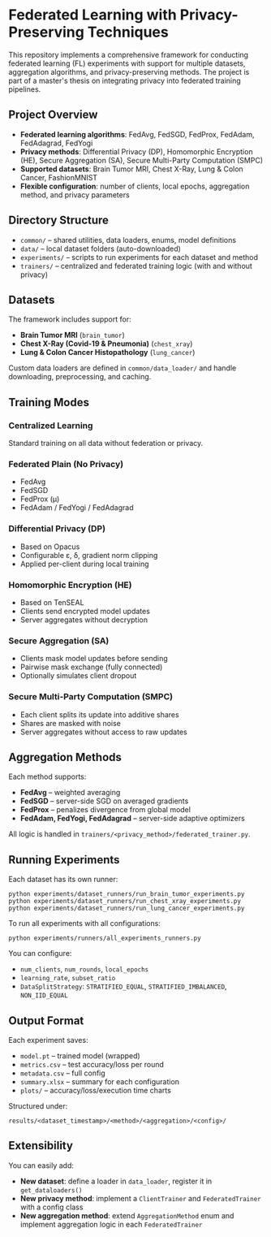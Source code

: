 # Federated Learning with Privacy-Preserving Techniques

This repository implements a comprehensive framework for conducting federated learning (FL) experiments with support for multiple datasets, aggregation algorithms, and privacy-preserving methods. The project is part of a master's thesis on integrating privacy into federated training pipelines.

## Project Overview

- **Federated learning algorithms**: FedAvg, FedSGD, FedProx, FedAdam, FedAdagrad, FedYogi
- **Privacy methods**: Differential Privacy (DP), Homomorphic Encryption (HE), Secure Aggregation (SA), Secure Multi-Party Computation (SMPC)
- **Supported datasets**: Brain Tumor MRI, Chest X-Ray, Lung & Colon Cancer, FashionMNIST
- **Flexible configuration**: number of clients, local epochs, aggregation method, and privacy parameters

## Directory Structure

- `common/` – shared utilities, data loaders, enums, model definitions
- `data/` – local dataset folders (auto-downloaded)
- `experiments/` – scripts to run experiments for each dataset and method
- `trainers/` – centralized and federated training logic (with and without privacy)

## Datasets

The framework includes support for:

- **Brain Tumor MRI** (`brain_tumor`)
- **Chest X-Ray (Covid-19 & Pneumonia)** (`chest_xray`)
- **Lung & Colon Cancer Histopathology** (`lung_cancer`)

Custom data loaders are defined in `common/data_loader/` and handle downloading, preprocessing, and caching.

## Training Modes

### Centralized Learning
Standard training on all data without federation or privacy.

### Federated Plain (No Privacy)
- FedAvg
- FedSGD
- FedProx (μ)
- FedAdam / FedYogi / FedAdagrad

### Differential Privacy (DP)
- Based on Opacus
- Configurable ε, δ, gradient norm clipping
- Applied per-client during local training

### Homomorphic Encryption (HE)
- Based on TenSEAL
- Clients send encrypted model updates
- Server aggregates without decryption

### Secure Aggregation (SA)
- Clients mask model updates before sending
- Pairwise mask exchange (fully connected)
- Optionally simulates client dropout

### Secure Multi-Party Computation (SMPC)
- Each client splits its update into additive shares
- Shares are masked with noise
- Server aggregates without access to raw updates

## Aggregation Methods

Each method supports:

- **FedAvg** – weighted averaging
- **FedSGD** – server-side SGD on averaged gradients
- **FedProx** – penalizes divergence from global model
- **FedAdam, FedYogi, FedAdagrad** – server-side adaptive optimizers

All logic is handled in `trainers/<privacy_method>/federated_trainer.py`.

## Running Experiments

Each dataset has its own runner:

```
python experiments/dataset_runners/run_brain_tumor_experiments.py
python experiments/dataset_runners/run_chest_xray_experiments.py
python experiments/dataset_runners/run_lung_cancer_experiments.py
```

To run all experiments with all configurations:

```
python experiments/runners/all_experiments_runners.py
```

You can configure:
- `num_clients`, `num_rounds`, `local_epochs`
- `learning_rate`, `subset_ratio`
- `DataSplitStrategy`: `STRATIFIED_EQUAL`, `STRATIFIED_IMBALANCED`, `NON_IID_EQUAL`

## Output Format

Each experiment saves:

- `model.pt` – trained model (wrapped)
- `metrics.csv` – test accuracy/loss per round
- `metadata.csv` – full config
- `summary.xlsx` – summary for each configuration
- `plots/` – accuracy/loss/execution time charts

Structured under:

```
results/<dataset_timestamp>/<method>/<aggregation>/<config>/
```

## Extensibility

You can easily add:

- **New dataset**: define a loader in `data_loader`, register it in `get_dataloaders()`
- **New privacy method**: implement a `ClientTrainer` and `FederatedTrainer` with a config class
- **New aggregation method**: extend `AggregationMethod` enum and implement aggregation logic in each `FederatedTrainer`